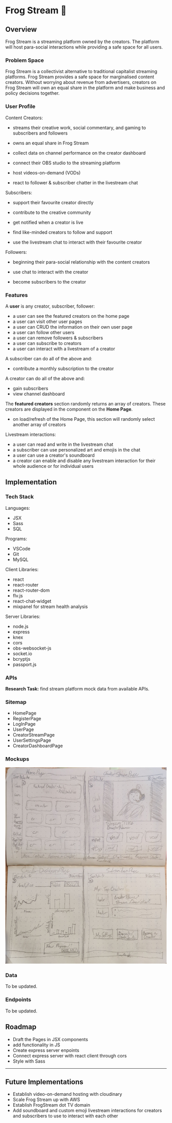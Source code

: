 ﻿
# Frog Stream 🐸 

## Overview  

Frog Stream is a streaming platform owned by the creators. The platform will host para-social interactions while providing a safe space for all users.

### Problem Space
  

Frog Stream is a collectivist alternative to traditional capitalist streaming platforms. Frog Stream provides a safe space for marginalised content creators. Without worrying about revenue from advertisers, creators on Frog Stream will own an equal share in the platform and make business and policy decisions together.
  

### User Profile  

Content Creators:

- streams their creative work, social commentary, and gaming to subscribers and followers

- owns an equal share in Frog Stream

- collect data on channel performance on the creator dashboard

- connect their OBS studio to the streaming platform

- host videos-on-demand (VODs)

- react to follower & subscriber chatter in the livestream chat


Subscribers:
- support their favourite creator directly

- contribute to the creative community

- get notified when a creator is live

- find like-minded creators to follow and support

- use the livestream chat to interact with their favourite creator

Followers:
- beginning their para-social relationship with the content creators

- use chat to interact with the creator

- become subscribers to the creator
  

### Features


A __user__ is any creator, subscriber, follower:
- a user can see the featured creators on the home page
- a user can visit other user pages
- a user can CRUD the information on their own user page
- a user can follow other users
- a user can remove followers & subscribers
- a user can subscribe to creators
- a user can interact with a livestream of a creator

A subscriber can do all of the above and:
- contribute a monthly subscription to the creator

A creator can do all of the above and:
- gain subscribers
- view channel dashboard

The __featured creators__ section randomly returns an array of creators. These creators are displayed in the component on the __Home Page__.

- on load/refresh of the Home Page, this section will randomly select another array of creators

Livestream interactions:
- a user can read and write in the livestream chat
- a subscriber can use personalized art and emojis in the chat
- a user can use a creator's soundboard
- a creator can enable and disable any livestream interaction for their whole audience or for individual users

  

## Implementation

  

### Tech Stack

Languages:

- JSX
- Sass
- SQL

Programs:

- VSCode
- Git
- MySQL

Client Libraries:

- react 
- react-router
- react-router-dom
- flv.js
- react-chat-widget
- mixpanel for stream health analysis

Server Libraries:

- node.js
- express
- knex
- cors
- obs-websocket-js
- socket.io
- bcryptjs
- passport.js
  

### APIs

  

__Research Task:__ find stream platform mock data from available APIs.

  

### Sitemap

- HomePage
- RegisterPage
- LogInPage
- UserPage
- CreatorStreamPage
- UserSettingsPage
- CreatorDashboardPage

  

### Mockups

  

![Image of low fidelity mockup of Frog Stream](./project-proposal/1924988181033383_page-0001.jpg)

  

### Data

  

To be updated.

  

### Endpoints

  

To be updated.

  

## Roadmap

  

- Draft the Pages in JSX components
- add functionality in JS
- Create express server enpoints
- Connect express server with react client through cors
- Style with Sass

  

---

  

## Future Implementations

- Establish video-on-demand hosting with cloudinary
- Scale Frog Stream up with AWS
- Establish FrogStream dot TV domain
- Add soundboard and custom emoji livestream interactions for creators and subscribers to use to interact with each other